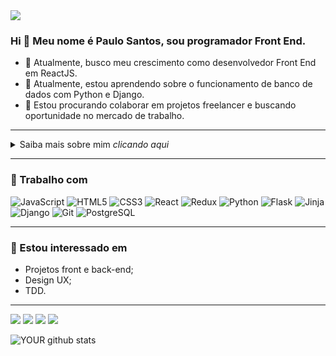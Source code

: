 <img src='https://paulosantosiii.vercel.app/static/media/logo.e639c08b.png'>

###	 Hi 👋 Meu nome é Paulo Santos, sou programador Front End.


- 🔭 Atualmente, busco meu crescimento como desenvolvedor Front End em ReactJS.
- 🌱 Atualmente, estou aprendendo sobre o funcionamento de banco de dados com Python e Django.
- 🤝 Estou procurando colaborar em projetos freelancer e buscando oportunidade no mercado de trabalho.
---
<details>
<summary> Saiba mais sobre mim <i>clicando aqui</i> </summary>

### 📖 Sobre mim

Formado em contabilidade, com experiência trabalhando em multinacional. Resolvi mudar para programação ao ter a experiência de ser a ponte entre o departamento fiscal e o de desenvolvimento web e ter ficado muito empolgado e curioso.

Decidi ingressar na [Kenzie Academy]('https://kenzie.com.br') para me tornar um desenvolvedor fullstack.

Vejo na programação uma oportunidade de criar coisas novas e resolver problemas. Me considero uma pessoa mão na massa, focado em solução e entrega com qualidade.

</details>

---
### 💼 Trabalho com

![JavaScript](https://img.shields.io/badge/-JavaScript-efd81d?style=flat-square&logo=javascript&logoColor=black)
![HTML5](https://img.shields.io/badge/-HTML5-E34F26?style=flat-square&logo=html5&logoColor=white)
![CSS3](https://img.shields.io/badge/-CSS3-549FDE?style=flat-square&logo=css3&logoColor=white)
![React](https://img.shields.io/badge/-React-17B6E7?style=flat-square&logo=React&logoColor=white)
![Redux](https://img.shields.io/badge/-Redux-7248B6?style=flat-square&logo=Redux&logoColor=white)
![Python](https://img.shields.io/badge/-Python-3776AB?style=flat-square&logo=python&logoColor=fff)
![Flask](https://img.shields.io/badge/-Flask-000000?style=flat-square&logo=flask&logoColor=white)
![Jinja](https://img.shields.io/badge/-Jinja-B41717?style=flat-square&logo=jinja&logoColor=white)
![Django](https://img.shields.io/badge/-Django-234c34?style=flat-square&logo=django&logoColor=white)
![Git](https://img.shields.io/badge/-Git-F54D27?style=flat-square&logo=git&logoColor=white)
![PostgreSQL](https://img.shields.io/badge/-PostgreSQL-336790?style=flat-square&logo=PostgreSQL&logoColor=white)

---
### 👀 Estou interessado em

- Projetos front e back-end;
- Design UX;
- TDD.

---
[<img src="https://img.shields.io/badge/linkedin-%230077B5.svg?&style=for-the-badge&logo=linkedin&logoColor=white" />](https://www.linkedin.com/in/PauloSantosIII/) 
[<img src = "https://img.shields.io/badge/gitlab-bb5146.svg?&style=for-the-badge&logo=gitlab&logoColor=white">](https://www.gitlab.com/PauloSantosIII/)
[<img src = "https://img.shields.io/badge/stackoverflow-f19449.svg?&style=for-the-badge&logo=stackoverflow&logoColor=white">](https://stackoverflow.com/users/15062425/paulosantosiii)
[<img src="https://img.shields.io/badge/linkedin_english-%230077B5.svg?&style=for-the-badge&logo=linkedin&logoColor=white" />](https://www.linkedin.com/in/PauloSantosIII/?locale=en_US)

![YOUR github stats](https://github-readme-stats.vercel.app/api?username=PauloSantosIII)
